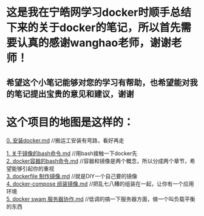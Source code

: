 这是我在宁皓网学习docker时顺手总结下来的关于docker的笔记，所以首先需要认真的感谢wanghao老师，谢谢老师！
=========================   

希望这个小笔记能够对您的学习有帮助，也希望能对我的笔记提出宝贵的意见和建议，谢谢  
---------------  

这个项目的地图是这样的：  
==========
[0. 安装docker.md](https://github.com/jinzi9800/docker-tips/blob/master/0.%20%E5%AE%89%E8%A3%85docker.md "0. 安装docker.md")  //搬运工安装有弯路，看好再走  

[1. 关于镜像的bash命令.md](https://github.com/jinzi9800/docker-tips/blob/master/1.%20%E5%85%B3%E4%BA%8E%E9%95%9C%E5%83%8F%E7%9A%84bash%E5%91%BD%E4%BB%A4.md "1. 关于镜像的bash命令.md")  //用bash接触一下docker先  
[2. docker容器的bash命令.md](https://github.com/jinzi9800/docker-tips/blob/master/2.%20docker%E5%AE%B9%E5%99%A8%E7%9A%84bash%E5%91%BD%E4%BB%A4.md "2. docker容器的bash命令.md")  //容器和镜像是两个概念，所以分成两个章节，希望能够引起你的重视  
[3. dockerfile 制作镜像.md](https://github.com/jinzi9800/docker-tips/blob/master/3.%20dockerfile%20%E5%88%B6%E4%BD%9C%E9%95%9C%E5%83%8F.md "3. dockerfile 制作镜像.md")  //就是DIY一个自己要的镜像  
[4. docker-compose 组装镜像.md](https://github.com/jinzi9800/docker-tips/blob/master/4.%20docker-compose%20%E7%BB%84%E8%A3%85%E9%95%9C%E5%83%8F.md "4. docker-compose 组装镜像.md")  //把乱七八糟的组装在一起，让你有一个应用环境  
[5. docker swam 服务器协作.md](https://github.com/jinzi9800/docker-tips/blob/master/5.%20docker%20swam%20%E6%9C%8D%E5%8A%A1%E5%99%A8%E5%8D%8F%E4%BD%9C.md "5. docker swam 服务器协作.md")  //低调的搞一下服务器方面，做一个叫负载平衡的东西  
